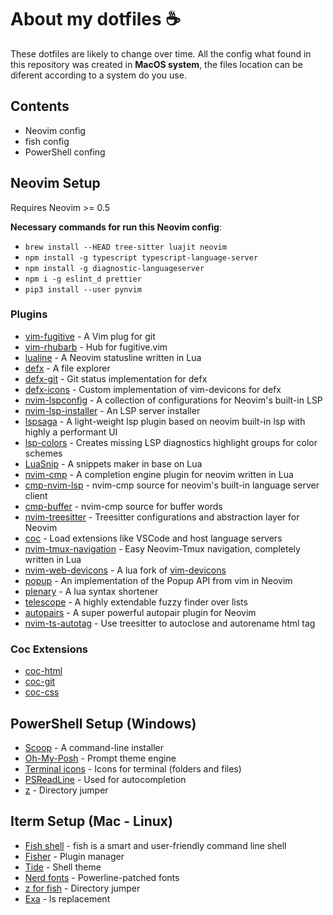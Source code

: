 # About my dotfiles ☕️

These dotfiles are likely to change over time. All the config what found in this repository was created in **MacOS system**, the files location can be diferent according to a system do you use.

## Contents

- Neovim config
- fish config
- PowerShell confing

## Neovim Setup

Requires Neovim >= 0.5

**Necessary commands for run this Neovim config**:

- `brew install --HEAD tree-sitter luajit neovim`
- `npm install -g typescript typescript-language-server`
- `npm install -g diagnostic-languageserver`
- `npm i -g eslint_d prettier`
- `pip3 install --user pynvim`

### Plugins

- [vim-fugitive](https://github.com/tpope/vim-fugitive) - A Vim plug for git<br>
- [vim-rhubarb](https://github.com/tpope/vim-rhubarb) - Hub for fugitive.vim<br>
- [lualine](https://github.com/nvim-lualine/lualine.nvim) - A Neovim statusline written in Lua<br>
- [defx](https://github.com/Shougo/defx.nvim) - A file explorer<br>
- [defx-git](https://github.com/kristijanhusak/defx-git) - Git status implementation for defx<br>
- [defx-icons](https://github.com/kristijanhusak/defx-icons) - Custom implementation of vim-devicons for defx<br>
- [nvim-lspconfig](https://github.com/neovim/nvim-lspconfig) - A collection of configurations for Neovim's built-in LSP<br>
- [nvim-lsp-installer](https://github.com/williamboman/nvim-lsp-installer/) - An LSP server installer<br>
- [lspsaga](https://github.com/glepnir/lspsaga.nvim) - A light-weight lsp plugin based on neovim built-in lsp with highly a performant UI<br>
- [lsp-colors](https://github.com/folke/lsp-colors.nvim) - Creates missing LSP diagnostics highlight groups for color schemes<br>
- [LuaSnip](https://github.com/L3MON4D3/LuaSnip) - A snippets maker in base on Lua<br>
- [nvim-cmp](https://github.com/hrsh7th/nvim-cmp) - A completion engine plugin for neovim written in Lua<br>
- [cmp-nvim-lsp](https://github.com/hrsh7th/cmp-nvim-lsp) - nvim-cmp source for neovim's built-in language server client<br>
- [cmp-buffer](https://github.com/hrsh7th/cmp-buffer) - nvim-cmp source for buffer words<br>
- [nvim-treesitter](https://github.com/nvim-treesitter/nvim-treesitter) - Treesitter configurations and abstraction layer for Neovim<br>
- [coc](https://github.com/neoclide/coc.nvim) - Load extensions like VSCode and host language servers<br>
- [nvim-tmux-navigation](https://github.com/alexghergh/nvim-tmux-navigation) - Easy Neovim-Tmux navigation, completely written in Lua<br>
- [nvim-web-devicons](https://github.com/kyazdani42/nvim-web-devicons) - A lua fork of [vim-devicons](https://github.com/ryanoasis/vim-devicons)<br>
- [popup](https://github.com/nvim-lua/popup.nvim) - An implementation of the Popup API from vim in Neovim<br>
- [plenary](https://github.com/nvim-lua/plenary.nvim) - A lua syntax shortener<br>
- [telescope](https://github.com/nvim-telescope/telescope.nvim) - A highly extendable fuzzy finder over lists<br>
- [autopairs](https://github.com/windwp/nvim-autopairs) - A super powerful autopair plugin for Neovim<br>
- [nvim-ts-autotag](https://github.com/windwp/nvim-ts-autotag) - Use treesitter to autoclose and autorename html tag<br>

### Coc Extensions

- [coc-html](https://github.com/neoclide/coc-html) <br>
- [coc-git](https://github.com/neoclide/coc-git) <br>
- [coc-css](https://github.com/neoclide/coc-css) <br>

## PowerShell Setup (Windows)

- [Scoop](https://scoop.sh/) - A command-line installer<br>
- [Oh-My-Posh](https://ohmyposh.dev/) - Prompt theme engine<br>
- [Terminal icons](https://github.com/devblackops/Terminal-Icons) - Icons for terminal (folders and files)<br>
- [PSReadLine](https://github.com/PowerShell/PSReadLine) - Used for autocompletion<br>
- [z](https://www.powershellgallery.com/packages/z/1.1.9) - Directory jumper<br>

## Iterm Setup (Mac - Linux)

- [Fish shell](https://fishshell.com/) - fish is a smart and user-friendly command line shell<br>
- [Fisher](https://github.com/jorgebucaran/fisher) - Plugin manager<br>
- [Tide](https://github.com/IlanCosman/tide) - Shell theme<br>
- [Nerd fonts](https://github.com/ryanoasis/nerd-fonts) - Powerline-patched fonts<br>
- [z for fish](https://github.com/jethrokuan/z) - Directory jumper<br>
- [Exa](https://the.exa.website/) - ls replacement<br>
